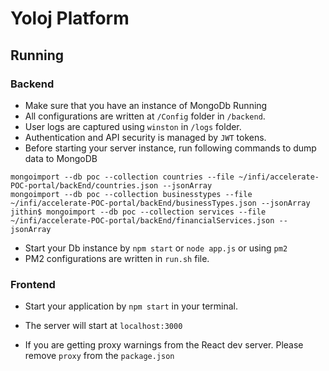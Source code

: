# Yoloj Platform

## Running

### Backend 

- Make sure that you have an instance of MongoDb Running
- All configurations are written at `/Config` folder in `/backend`.
- User logs are captured using `winston` in `/logs` folder.
- Authentication and API security is managed by `JWT` tokens.
- Before starting your server instance, run following commands to dump data to MongoDB

```mongoimport --db poc --collection countries --file ~/infi/accelerate-POC-portal/backEnd/countries.json --jsonArray```<br/>
```mongoimport --db poc --collection businesstypes --file ~/infi/accelerate-POC-portal/backEnd/businessTypes.json --jsonArray```<br />
```jithin$ mongoimport --db poc --collection services --file ~/infi/accelerate-POC-portal/backEnd/financialServices.json --jsonArray```

- Start your Db instance by `npm start` or `node app.js` or using `pm2`
- PM2 configurations are written in `run.sh` file.

### Frontend

- Start your application by `npm start` in your terminal.
- The server will start at `localhost:3000`

- If you are getting proxy warnings from the React dev server. Please remove `proxy` from the `package.json`